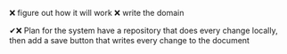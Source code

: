 ❌ figure out how it will work
❌ write the domain

✔❌
Plan for the system
have a repository that does every change locally, then add a save button that writes every change to the document




️
